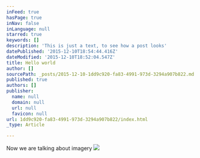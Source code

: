 ```yaml
---
inFeed: true
hasPage: true
inNav: false
inLanguage: null
starred: true
keywords: []
description: 'This is just a text, to see how a post looks'
datePublished: '2015-12-10T18:54:44.416Z'
dateModified: '2015-12-10T18:52:04.547Z'
title: Hello world
author: []
sourcePath: _posts/2015-12-10-1dd9c920-fa83-4991-973d-3294a907b822.md
published: true
authors: []
publisher:
  name: null
  domain: null
  url: null
  favicon: null
url: 1dd9c920-fa83-4991-973d-3294a907b822/index.html
_type: Article

---
```

Now we are talking about imagery
![](https://the-grid-user-content.s3-us-west-2.amazonaws.com/fad27e09-8d73-4e43-a757-125e0714a197.jpg)